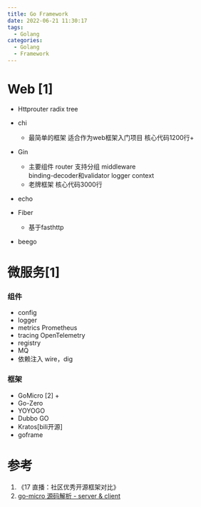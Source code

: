 ```yaml
---
title: Go Framework
date: 2022-06-21 11:30:17
tags:
  - Golang
categories:
  - Golang 
  - Framework
---
```


<p></p>
<!-- more -->

# Web [1]
+ Httprouter
  radix tree 
  
+ chi
  + 最简单的框架
    适合作为web框架入门项目
    核心代码1200行+ 

+ Gin
  - 主要组件
    router 支持分组
    middleware  
    binding-decoder和validator 
    logger 
    context
  - 老牌框架
    核心代码3000行 
  
+ echo
  
+ Fiber
  - 基于fasthttp

+ beego

# 微服务[1]
### 组件
+ config
+ logger
+ metrics
  Prometheus
+ tracing
  OpenTelemetry
+ registry
+ MQ
+ 依赖注入
  wire，dig


### 框架
+ GoMicro [2] + 
+ Go-Zero
+ YOYOGO
+ Dubbo GO
+ Kratos[bili开源]
+ goframe

# 参考
1. 《17 直播：社区优秀开源框架对比》
2. [go-micro 源码解析 - server & client](https://magodo.github.io/micro-go-src-server-client/)
